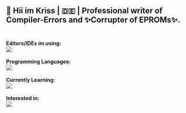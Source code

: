 <h2>
👤 <strong>Hii im Kriss | 🇩🇪 | Professional writer of Compiler-Errors and ✨Corrupter of EPROMs✨.</strong><br>
<br>
</h2>
<div>
<strong>Editors/IDEs im using:</strong><br>
<img src="https://skillicons.dev/icons?i=vscode,visualstudio,vim,arduino," />
<br><br>
<strong>Programming Languages:</strong><br>
<img src="https://skillicons.dev/icons?i=py,cpp,powershell,bash,mysql,html" />
<br><br>
<strong>Currently Learning:</strong><br>
<img src="https://skillicons.dev/icons?i=js,css,nginx," />
<br><br>
<strong>Interested in:</strong><br>
<img src="https://skillicons.dev/icons?i=cs,docker,kubernetes,ros,ansible,aws," />
<br><br>
</div>
<!---
Katerkojote/Katerkojote is a ✨ special ✨ repository because its `README.md` (this file) appears on your GitHub profile.
You can click the Preview link to take a look at your changes.
--->
